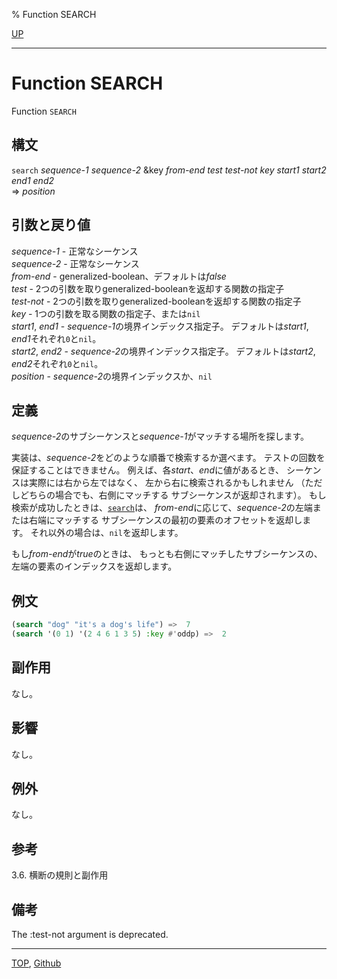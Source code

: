 % Function SEARCH

[UP](17.3.html)  

---

# Function SEARCH


Function `SEARCH`


## 構文

`search` *sequence-1* *sequence-2*
 &key *from-end* *test* *test-not* *key* *start1* *start2* *end1* *end2*  
=> *position*


## 引数と戻り値

*sequence-1* - 正常なシーケンス  
*sequence-2* - 正常なシーケンス  
*from-end* - generalized-boolean、デフォルトは*false*  
*test* - 2つの引数を取りgeneralized-booleanを返却する関数の指定子  
*test-not* - 2つの引数を取りgeneralized-booleanを返却する関数の指定子  
*key* - 1つの引数を取る関数の指定子、または`nil`  
*start1*, *end1* - *sequence-1*の境界インデックス指定子。
デフォルトは*start1*, *end1*それぞれ`0`と`nil`。  
*start2*, *end2* - *sequence-2*の境界インデックス指定子。
デフォルトは*start2*, *end2*それぞれ`0`と`nil`。  
*position* - *sequence-2*の境界インデックスか、`nil`


## 定義

*sequence-2*のサブシーケンスと*sequence-1*がマッチする場所を探します。

実装は、*sequence-2*をどのような順番で検索するか選べます。
テストの回数を保証することはできません。
例えば、各*start*、*end*に値があるとき、
シーケンスは実際には右から左ではなく、
左から右に検索されるかもしれません
（ただしどちらの場合でも、右側にマッチする
サブシーケンスが返却されます）。
もし検索が成功したときは、[`search`](17.3.search.html)は、
*from-end*に応じて、*sequence-2*の左端または右端にマッチする
サブシーケンスの最初の要素のオフセットを返却します。
それ以外の場合は、`nil`を返却します。

もし*from-end*が*true*のときは、
もっとも右側にマッチしたサブシーケンスの、
左端の要素のインデックスを返却します。


## 例文

```lisp
(search "dog" "it's a dog's life") =>  7
(search '(0 1) '(2 4 6 1 3 5) :key #'oddp) =>  2
```


## 副作用

なし。


## 影響

なし。


## 例外

なし。


## 参考

3.6. 横断の規則と副作用


## 備考

The :test-not argument is deprecated.


---
[TOP](index.html),  [Github](https://github.com/nptcl/npt-japanese)

